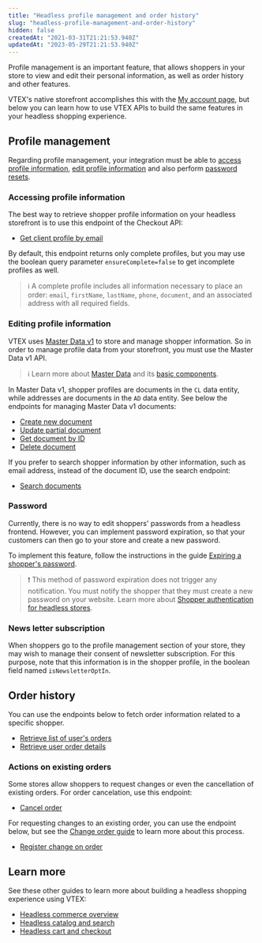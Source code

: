 ```yaml
---
title: "Headless profile management and order history"
slug: "headless-profile-management-and-order-history"
hidden: false
createdAt: "2021-03-31T21:21:53.940Z"
updatedAt: "2023-05-29T21:21:53.940Z"
---
```


Profile management is an important feature, that allows shoppers in your store to view and edit their personal information, as well as order history and other features.

VTEX's native storefront accomplishes this with the [My account page](https://help.vtex.com/pt/tutorial/how-my-account-works--2BQ3GiqhqGJTXsWVuio3Xh), but below you can learn how to use VTEX APIs to build the same features in your headless shopping experience.

## Profile management

Regarding profile management, your integration must be able to [access profile information](#access-profile-information), [edit profile information](#edit-profile-information) and also perform [password resets](#password-reset).

### Accessing profile information

The best way to retrieve shopper profile information on your headless storefront is to use this endpoint of the Checkout API:

- [Get client profile by email](https://developers.vtex.com/docs/api-reference/checkout-api#get-/api/checkout/pub/profiles)

By default, this endpoint returns only complete profiles, but you may use the boolean query parameter `ensureComplete=false` to get incomplete profiles as well.

>ℹ️ A complete profile includes all information necessary to place an order: `email`, `firstName`, `lastName`, `phone`, `document`, and an associated address with all required fields.

### Editing profile information

VTEX uses [Master Data v1](https://help.vtex.com/en/tutorial/master-data--4otjBnR27u4WUIciQsmkAw) to store and manage shopper information. So in order to manage profile data from your storefront, you must use the Master Data v1 API.

>ℹ️ Learn more about [Master Data](https://help.vtex.com/en/tutorial/master-data--4otjBnR27u4WUIciQsmkAw#versions-available) and its [basic components](https://help.vtex.com/en/tutorial/master-data--4otjBnR27u4WUIciQsmkAw#basic-components).

In Master Data v1, shopper profiles are documents in the `CL` data entity, while addresses are documents in the `AD` data entity. See below the endpoints for managing Master Data v1 documents:

- [Create new document](https://developers.vtex.com/docs/api-reference/masterdata-api#post-/api/dataentities/-acronym-/documents)
- [Update partial document](https://developers.vtex.com/docs/api-reference/masterdata-api#patch-/api/dataentities/-acronym-/documents/-id-)
- [Get document by ID](https://developers.vtex.com/docs/api-reference/masterdata-api#get-/api/dataentities/-acronym-/documents/-id-)
- [Delete document](https://developers.vtex.com/docs/api-reference/masterdata-api#delete-/api/dataentities/-acronym-/documents/-id-)

If you prefer to search shopper information by other information, such as email address, instead of the document ID, use the search endpoint:

- [Search documents](https://developers.vtex.com/docs/api-reference/masterdata-api#get-/api/dataentities/-acronym-/search)

### Password

Currently, there is no way to edit shoppers' passwords from a headless frontend. However, you can implement password expiration, so that your customers can then go to your store and create a new password.

To implement this feature, follow the instructions in the guide [Expiring a shopper's password](https://developers.vtex.com/docs/guides/expiring-a-shoppers-password).

>❗ This method of password expiration does not trigger any notification. You must notify the shopper that they must create a new password on your website. Learn more about [Shopper authentication for headless stores](https://developers.vtex.com/docs/guides/headless-commerce#authenticating-shopper-identity).

### News letter subscription

When shoppers go to the profile management section of your store, they may wish to manage their consent of newsletter subscription. For this purpose, note that this information is in the shopper profile, in the boolean field named `isNewsletterOptIn`.

## Order history

You can use the endpoints below to fetch order information related to a specific shopper.

- [Retrieve list of user's orders](https://developers.vtex.com/docs/api-reference/orders-api#get-/api/oms/user/orders)
- [Retrieve user order details](https://developers.vtex.com/docs/api-reference/orders-api#get-/api/oms/user/orders/-orderId-)

### Actions on existing orders

Some stores allow shoppers to request changes or even the cancellation of existing orders. For order cancelation, use this endpoint:

- [Cancel order](https://developers.vtex.com/docs/api-reference/orders-api#post-/api/oms/pvt/orders/-orderId-/cancel)

For requesting changes to an existing order, you can use the endpoint below, but see the [Change order guide](https://developers.vtex.com/docs/guides/change-order) to learn more about this process.

- [Register change on order](https://developers.vtex.com/docs/api-reference/orders-api#post-/api/oms/pvt/orders/-orderId-/changes)

## Learn more

See these other guides to learn more about building a headless shopping experience using VTEX:

- [Headless commerce overview](https://developers.vtex.com/docs/guides/headless-commerce)
- [Headless catalog and search](https://developers.vtex.com/docs/guides/headless-catalog)
- [Headless cart and checkout](https://developers.vtex.com/docs/guides/headless-cart-and-checkout)
